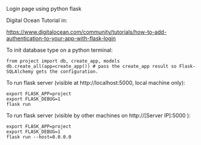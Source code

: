 Login page using python flask

Digital Ocean Tutorial in:

https://www.digitalocean.com/community/tutorials/how-to-add-authentication-to-your-app-with-flask-login



To init database type on a python terminal:
```
from project import db, create_app, models
db.create_all(app=create_app()) # pass the create_app result so Flask-SQLAlchemy gets the configuration.
```



To run flask server (visible at http://localhost:5000, local machine only):
```
export FLASK_APP=project
export FLASK_DEBUG=1
flask run
```




To run flask server (visible by other machines on http://[Server IP]:5000 ):
```
export FLASK_APP=project
export FLASK_DEBUG=1
flask run --host=0.0.0.0
```


